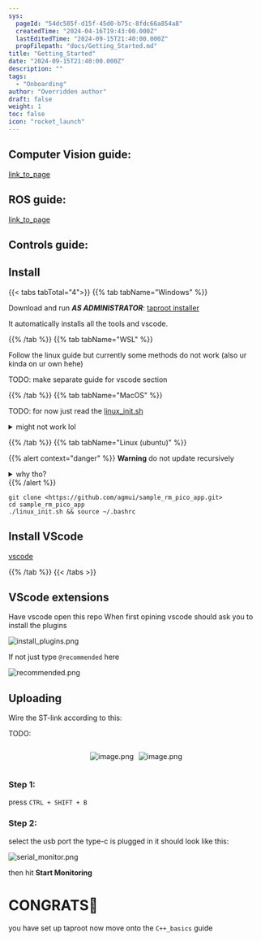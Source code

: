 ```yaml
---
sys:
  pageId: "54dc585f-d15f-45d0-b75c-8fdc66a854a8"
  createdTime: "2024-04-16T19:43:00.000Z"
  lastEditedTime: "2024-09-15T21:40:00.000Z"
  propFilepath: "docs/Getting_Started.md"
title: "Getting_Started"
date: "2024-09-15T21:40:00.000Z"
description: ""
tags:
  - "Onboarding"
author: "Overridden author"
draft: false
weight: 1
toc: false
icon: "rocket_launch"
---
```


## Computer Vision guide:

[link_to_page](86d45bc0-388b-4d26-8848-44f255f73d0e)

## ROS guide:

[link_to_page](3c76c1de-ec8f-46d6-8b0a-294005edc2d5)

## Controls guide:

## Install

{{< tabs tabTotal="4">}}
{{% tab tabName="Windows" %}}

Download and run _**AS ADMINISTRATOR**_: [taproot installer](https://github.com/Thornbots/TeachingFreshies/releases/tag/1.0)

It automatically installs all the tools and vscode.

{{% /tab %}}
{{% tab tabName="WSL" %}}

Follow the linux guide but currently some methods do not work (also ur kinda on ur own hehe)

TODO: make separate guide for vscode section

{{% /tab %}}
{{% tab tabName="MacOS" %}}

TODO: for now just read the [linux_init.sh](https://github.com/agmui/sample_rm_pico_app/blob/main/linux_init.sh)

<details>
<summary>might not work lol</summary>

`brew install libusb pkg-config`

Next install: [vscode](https://code.visualstudio.com/Download)

</details>

{{% /tab %}}
{{% tab tabName="Linux (ubuntu)" %}}

{{% alert context="danger" %}}
**Warning** do not update recursively
<details>
<summary>why tho?</summary>
There are some submodules that may go on for a while (like tinyusb) and I highly
recommend you don't need to get them.
If you want to see what submodules I update just look in `linux_init.sh`
</details>
{{% /alert %}}

```shell
git clone <https://github.com/agmui/sample_rm_pico_app.git>
cd sample_rm_pico_app
./linux_init.sh && source ~/.bashrc
```

## Install VScode

[vscode](https://code.visualstudio.com/Download)

{{% /tab %}}
{{< /tabs >}}

## VScode extensions

Have vscode open this repo
When first opining vscode should ask you to install the plugins

![install_plugins.png](https://prod-files-secure.s3.us-west-2.amazonaws.com/d518164a-d88e-44d1-a4ee-3adb3bd8bce0/89bd30f0-1825-4e77-867b-0a41ce370880/install_plugins.png?X-Amz-Algorithm=AWS4-HMAC-SHA256&X-Amz-Content-Sha256=UNSIGNED-PAYLOAD&X-Amz-Credential=ASIAZI2LB466TVU5HSTX%2F20250318%2Fus-west-2%2Fs3%2Faws4_request&X-Amz-Date=20250318T160959Z&X-Amz-Expires=3600&X-Amz-Security-Token=IQoJb3JpZ2luX2VjEAgaCXVzLXdlc3QtMiJIMEYCIQCzvtf1WS3O0Q5dAZyiBcstyCZqVJI6qkNKT0b%2BOW1VOgIhAP4G3FpXBN07HpkCroAmYcuViFle6TF%2BbPWxQrUqlLILKv8DCGEQABoMNjM3NDIzMTgzODA1IgyOQT6Y5urLZV8xgFgq3APHz8tFAhvjeCa3s8mftqHU214iORqukirptjhKw7K%2B1vNMYLqS43ly766kUCSu6hcjtBbBFpQ73ht4eLSrkOFRQVAqkyjFf7GUgPwwGMsxJvnyrutzy4looa0an6G84cJIBMJL8iFXD%2FiJqmxYjXbXnInP6%2B2zW%2BxI9N9V80Swg8gxHG7nNO7sbi6jG5gsKkMRQPqBZfT2dQMb8p%2F13AIuoxzS8MGJN%2FAwEna%2FdzVye%2FC9f306KsiV385CM2Sv3nD2XaMN%2Fyf902JEcCuVdicXNobYSVV0XbZirnIX6nv1yJoj%2FvQ1ST04Yk4ertFYxVmsGUAkNKjseHnuPPlvKdQ7G9RO6uV6pedEUl748Jw%2F8WtQYQtq0fTyOrr9ZUH%2Bft8VOWwlT3Ypn5Shocz6jLZOgKCE4SjAjEV0OtQP1YLVWyl8XtFR98iwgMCZnzDIW7NxVXlvs1Y0miCO0%2BxwD2lfKx1hndYGjFLkZgQmWL2jX0O%2BaU5TaxsYk2WgLDjjHgnua2fEp2DJzXgrHWiVGi37unteMhFUgDrPqEVP78CeGAYrn7%2FDO4dGN0ffSDrQGVHeBw%2BCdlPcGzhj1pZPWjd%2FgAy1SY7AI5xnAKn%2FC%2B8DRuPcax5ov8%2F5OXL9EjDOtOa%2BBjqkATrNAZ4pP4rWkDb0PJeogmVJTGeJQSq8vOJhOoOkFaN72EW26y1vjHppQ4orVpL02zsfUI1S2TdrZloRkrbE1yQe4%2FTDM6GIGMOLZrb5evKzerATuUkjyOJ3ilPVOjB2GGXYpFc1FPXzhxfTokokSnKEDQWPQaewj52hz6o4KBRwSCmQOj%2FBDU6EvOuFvLTNArV67bntNoVtzwPilbGm3%2B8m6%2F0P&X-Amz-Signature=828f3a17bc6c20051abfcd94a73ad5149766113f3df07e21156a9faf1a7a2b21&X-Amz-SignedHeaders=host&x-id=GetObject)

If not just type `@recommended` here  

![recommended.png](https://prod-files-secure.s3.us-west-2.amazonaws.com/d518164a-d88e-44d1-a4ee-3adb3bd8bce0/61e661e9-5d85-4dfc-be0d-8d2097a5e793/recommended.png?X-Amz-Algorithm=AWS4-HMAC-SHA256&X-Amz-Content-Sha256=UNSIGNED-PAYLOAD&X-Amz-Credential=ASIAZI2LB466TVU5HSTX%2F20250318%2Fus-west-2%2Fs3%2Faws4_request&X-Amz-Date=20250318T160959Z&X-Amz-Expires=3600&X-Amz-Security-Token=IQoJb3JpZ2luX2VjEAgaCXVzLXdlc3QtMiJIMEYCIQCzvtf1WS3O0Q5dAZyiBcstyCZqVJI6qkNKT0b%2BOW1VOgIhAP4G3FpXBN07HpkCroAmYcuViFle6TF%2BbPWxQrUqlLILKv8DCGEQABoMNjM3NDIzMTgzODA1IgyOQT6Y5urLZV8xgFgq3APHz8tFAhvjeCa3s8mftqHU214iORqukirptjhKw7K%2B1vNMYLqS43ly766kUCSu6hcjtBbBFpQ73ht4eLSrkOFRQVAqkyjFf7GUgPwwGMsxJvnyrutzy4looa0an6G84cJIBMJL8iFXD%2FiJqmxYjXbXnInP6%2B2zW%2BxI9N9V80Swg8gxHG7nNO7sbi6jG5gsKkMRQPqBZfT2dQMb8p%2F13AIuoxzS8MGJN%2FAwEna%2FdzVye%2FC9f306KsiV385CM2Sv3nD2XaMN%2Fyf902JEcCuVdicXNobYSVV0XbZirnIX6nv1yJoj%2FvQ1ST04Yk4ertFYxVmsGUAkNKjseHnuPPlvKdQ7G9RO6uV6pedEUl748Jw%2F8WtQYQtq0fTyOrr9ZUH%2Bft8VOWwlT3Ypn5Shocz6jLZOgKCE4SjAjEV0OtQP1YLVWyl8XtFR98iwgMCZnzDIW7NxVXlvs1Y0miCO0%2BxwD2lfKx1hndYGjFLkZgQmWL2jX0O%2BaU5TaxsYk2WgLDjjHgnua2fEp2DJzXgrHWiVGi37unteMhFUgDrPqEVP78CeGAYrn7%2FDO4dGN0ffSDrQGVHeBw%2BCdlPcGzhj1pZPWjd%2FgAy1SY7AI5xnAKn%2FC%2B8DRuPcax5ov8%2F5OXL9EjDOtOa%2BBjqkATrNAZ4pP4rWkDb0PJeogmVJTGeJQSq8vOJhOoOkFaN72EW26y1vjHppQ4orVpL02zsfUI1S2TdrZloRkrbE1yQe4%2FTDM6GIGMOLZrb5evKzerATuUkjyOJ3ilPVOjB2GGXYpFc1FPXzhxfTokokSnKEDQWPQaewj52hz6o4KBRwSCmQOj%2FBDU6EvOuFvLTNArV67bntNoVtzwPilbGm3%2B8m6%2F0P&X-Amz-Signature=d5261bbeaf2124a4118c4e9f269b39b4fdf5839adb137a26ec51bc3fcc999dab&X-Amz-SignedHeaders=host&x-id=GetObject)

## Uploading

Wire the ST-link according to this:

TODO:

<div style="display: flex;flex-direction: row; column-gap:10px; max-width: 630px;justify-content: center;">
<div>

![image.png](https://prod-files-secure.s3.us-west-2.amazonaws.com/d518164a-d88e-44d1-a4ee-3adb3bd8bce0/210ecb78-1116-4d7b-b9b7-2292f66fa2c2/image.png?X-Amz-Algorithm=AWS4-HMAC-SHA256&X-Amz-Content-Sha256=UNSIGNED-PAYLOAD&X-Amz-Credential=ASIAZI2LB466RV74GUFJ%2F20250318%2Fus-west-2%2Fs3%2Faws4_request&X-Amz-Date=20250318T161003Z&X-Amz-Expires=3600&X-Amz-Security-Token=IQoJb3JpZ2luX2VjEAcaCXVzLXdlc3QtMiJIMEYCIQDBBoMpB4Lke%2FOQuk0pxlLeaMCgzhbtYBGsZdaM5gXcDgIhAIwjd%2ByTHHTlR8zH%2F0L3qDvU6vu%2Brxc8o85%2FnLbGeWeUKv8DCGAQABoMNjM3NDIzMTgzODA1Igz%2BYa6ieQ7o5Elox6sq3APLH1FipcRk5cuyEo6MuzIwLWIXdl%2BKXhQ3DphljcmlHi4UHK7Nu0ZFgYGDDffRxFIHsk7naI3fF%2F%2FMNwArRAdUl37NevjhfNR3SYXKdkqcakErY%2FWxumUeala2PpTrNkARdYtBLKyXbFJh72zdG6bZ32WpYJuiI2j%2FjsuyIYSBBmGgoZOVZWyeWabHPKxBDCdq3eGNMfqzwZc2UVY4kqR%2FVKnHflNVfyc4FcDdg3swrXlpw9rP%2BYYQecDRfu2lDKhscJ1bwPAwlB%2FbCw4s2fjbewyzfq4tLkLC9PveZFc6rs3i6ZLY%2BhrPRJq5xvNLrQpyS%2FjOY6K%2FcdcFrk%2BV5w3eJaNEgTZhIrheHneizDfS4MUsik3wUMYxRH1hbyZ2PYcSpB%2BjbWkC1V8wb%2Bi3pB9bEZewXnPqxCv6nWbNgBatKfYhOtewsT8fnKEtT7koIK5H4gmWWPgIkc6VLNHSq%2FemR2Wuz8Ep%2Bh%2BhebcmM%2B%2FPvNRSaF2PuE4cWkTBKwz5A1i7fnSmerc71GsNHztsHR6at7JENnta5f9y%2BIDF6ZVU9CfOoOj2BdYN7NxqhzRt5y%2BaQjBq7wpnT5Sb3s3j97Hd9v0apbXO5jNemIf8vORBEDB%2BdXmb8TeRDAcpMDDOlOa%2BBjqkAYhKkpjTqlqZvsWMxVu1Tk%2BCat0kQy3Y1tKF3RLeoiFpFRLcFDlssP7dttTT9PFw2PVT9%2F7l03fHz08%2Fo0X7SR42%2BgzSE2HnFE%2F1pgwh6v86tfdnBlEepLvP6XcH6cKhZNfi%2BUfScQKmx%2FNSWkMZhT72jANhkBi2z6nRyRtGk%2BHbCKzxe3SDtheXZNfWuyo1nH0Oq2zpD0I9GUKZsKWgzlperS1g&X-Amz-Signature=59d080d0bfe6b092ed9824e05fd99be14950f873c083d86b09f0f262f72beb34&X-Amz-SignedHeaders=host&x-id=GetObject)

</div>
<div>

![image.png](https://prod-files-secure.s3.us-west-2.amazonaws.com/d518164a-d88e-44d1-a4ee-3adb3bd8bce0/33a0fd0f-8ca6-4a86-8e09-26e95ded1fff/image.png?X-Amz-Algorithm=AWS4-HMAC-SHA256&X-Amz-Content-Sha256=UNSIGNED-PAYLOAD&X-Amz-Credential=ASIAZI2LB466XR76TPTT%2F20250318%2Fus-west-2%2Fs3%2Faws4_request&X-Amz-Date=20250318T161003Z&X-Amz-Expires=3600&X-Amz-Security-Token=IQoJb3JpZ2luX2VjEAgaCXVzLXdlc3QtMiJGMEQCIEf95oBIN%2FciI7JlixcLATResG6VUC75wihjFsE9SvItAiA%2BBjRgCWsmlN6%2BKMCWcZew7ggrQ2xiz73JuTfri%2Fd9pSr%2FAwhhEAAaDDYzNzQyMzE4MzgwNSIMnpGBbO8SfYrXIfsZKtwDf5EnyddPUhR%2BenMC2oCblfSBxCsFvxiHhyrZdEMbwV48%2FEK8sCCCD%2FiixuSV3O2GJ4Z4g8qih5ANlNo%2Bj6yyGYRh8BaA8hlHWM%2BffX47s5%2B5J%2BCrDdvFO0nJzu%2FJuRrqX6CL02J3TVn9C6OaIUqRyv%2FfmTCZ8H8SwBaNreZXz5gU5iuLo3AiyfhEMQtPJWXjN2%2BMEH3ClJldjiJCfoBc%2BdW%2B8cQuTt732cAMLA1KlTMSUEi0q3R0CDWiN7XnLkhTBbK4Cp1QC9wM6Mb%2BW7JF%2Bas7y8aoo9TY%2Btnj1tKDgUNVoTE1ueZIN3RB%2FF6jAsj8%2FRUZzZsPJpOL1E%2By3tt1cTJzE9nm7%2BRlFPo4%2BHbAcwOINGDcyk0RucrkdKsuHTi0xyh2MIzh%2BMVw0qjbaWPOJ%2B0q2juI6qTt2vMsISOmyDRPTGLJgx1esPx5QxGhLsl0ramZ%2Ff1PdeHGdAbnkCvFL8dLVVS%2FUP5bNEWBhtwbxzMciY3HalEz7NWhKZ%2FtvS1Jpuwf2X7I9uSDKMDqJVc%2BG54JJIpge2GtwmlCWU1PTNCOYbNodILBKy76tnB%2B9S3%2BjrRYvKiJpRcX2xmtjD1A8u3bv03j3iJBQRUuslpzdHCksYMDrh1%2Fh%2FFb%2FWYw7bTmvgY6pgENl2lAX74%2BXI6STvlk2p9R6Zkfi%2FTmmuPDAht1TuKS2hInIoDansxCwFZLGC51hBq7hyX4f7l8NmTg3SjO1Ccy%2BgsURhbJDJvPveQxdXD2ydKIq1VaLLkhrGOnlHY5539NdnVSuT4v%2Fr1TIxBqY%2FkH5F3DmcTQVgicO4mODXBJk6tJBLyy1P8pVj8cwR%2FfX3qzCoo%2FfLTEcC3l0W72uiUQsJwU4%2Fsy&X-Amz-Signature=a28e0c69064daffc2cf3b71197a5864cc0cb795a9640d9f9ca23f7df5cf8dab1&X-Amz-SignedHeaders=host&x-id=GetObject)

</div>
</div>

### Step 1:

press `CTRL + SHIFT + B`

### Step 2:

select the usb port the type-c is plugged in it should look like this:

![serial_monitor.png](https://prod-files-secure.s3.us-west-2.amazonaws.com/d518164a-d88e-44d1-a4ee-3adb3bd8bce0/f03f4774-05d4-4393-b6a0-d5efb6d315ab/serial_monitor.png?X-Amz-Algorithm=AWS4-HMAC-SHA256&X-Amz-Content-Sha256=UNSIGNED-PAYLOAD&X-Amz-Credential=ASIAZI2LB466TVU5HSTX%2F20250318%2Fus-west-2%2Fs3%2Faws4_request&X-Amz-Date=20250318T160959Z&X-Amz-Expires=3600&X-Amz-Security-Token=IQoJb3JpZ2luX2VjEAgaCXVzLXdlc3QtMiJIMEYCIQCzvtf1WS3O0Q5dAZyiBcstyCZqVJI6qkNKT0b%2BOW1VOgIhAP4G3FpXBN07HpkCroAmYcuViFle6TF%2BbPWxQrUqlLILKv8DCGEQABoMNjM3NDIzMTgzODA1IgyOQT6Y5urLZV8xgFgq3APHz8tFAhvjeCa3s8mftqHU214iORqukirptjhKw7K%2B1vNMYLqS43ly766kUCSu6hcjtBbBFpQ73ht4eLSrkOFRQVAqkyjFf7GUgPwwGMsxJvnyrutzy4looa0an6G84cJIBMJL8iFXD%2FiJqmxYjXbXnInP6%2B2zW%2BxI9N9V80Swg8gxHG7nNO7sbi6jG5gsKkMRQPqBZfT2dQMb8p%2F13AIuoxzS8MGJN%2FAwEna%2FdzVye%2FC9f306KsiV385CM2Sv3nD2XaMN%2Fyf902JEcCuVdicXNobYSVV0XbZirnIX6nv1yJoj%2FvQ1ST04Yk4ertFYxVmsGUAkNKjseHnuPPlvKdQ7G9RO6uV6pedEUl748Jw%2F8WtQYQtq0fTyOrr9ZUH%2Bft8VOWwlT3Ypn5Shocz6jLZOgKCE4SjAjEV0OtQP1YLVWyl8XtFR98iwgMCZnzDIW7NxVXlvs1Y0miCO0%2BxwD2lfKx1hndYGjFLkZgQmWL2jX0O%2BaU5TaxsYk2WgLDjjHgnua2fEp2DJzXgrHWiVGi37unteMhFUgDrPqEVP78CeGAYrn7%2FDO4dGN0ffSDrQGVHeBw%2BCdlPcGzhj1pZPWjd%2FgAy1SY7AI5xnAKn%2FC%2B8DRuPcax5ov8%2F5OXL9EjDOtOa%2BBjqkATrNAZ4pP4rWkDb0PJeogmVJTGeJQSq8vOJhOoOkFaN72EW26y1vjHppQ4orVpL02zsfUI1S2TdrZloRkrbE1yQe4%2FTDM6GIGMOLZrb5evKzerATuUkjyOJ3ilPVOjB2GGXYpFc1FPXzhxfTokokSnKEDQWPQaewj52hz6o4KBRwSCmQOj%2FBDU6EvOuFvLTNArV67bntNoVtzwPilbGm3%2B8m6%2F0P&X-Amz-Signature=215d6e1900f0f9d8ecbf23aecf4a3f80962e8fc8b87be77df036f0fb41bece92&X-Amz-SignedHeaders=host&x-id=GetObject)

then hit **Start Monitoring**

# CONGRATS🎉

you have set up taproot now move onto the `C++_basics` guide
